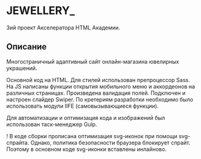 # JEWELLERY_
3ий проект Акселератора HTML Академии.

## Описание
Многостраничный адаптивный сайт онлайн-магазина ювелирных украшений.

Основной код на HTML. Для стилей использован препроцессор Sass. 
На JS написаны функции открытия мобильного меню и аккордеонов на различных страницах. Произведена валидация полей.
Подключен и настроен слайдер Swiper.
По кретериям разработки необходимо было использовать модули IIFE (самовызывающиеся функции).

Для автоматизации и оптимизация кода и изображений был использован таск-менеджер Gulp.

! В коде сборки прописана оптимизация svg-иконок при помощи svg-спрайта. Однако, политика безопасности браузера блокирует спрайт. Поэтому в основном коде svg-иконки вставлены инлайново.
